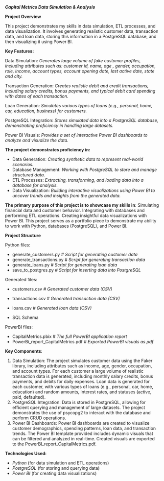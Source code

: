 **_Capital Metrics Data Simulation & Analysis_**

**Project Overview**

This project demonstrates my skills in data simulation, ETL processes, and data visualization. It involves generating realistic customer data, transaction data, and loan data, storing this information in a PostgreSQL database, and then visualizing it using Power BI.

**Key Features:**

Data Simulation: _Generates large volume of fake customer profiles, including attributes such as: customer id, name, age , gender, occupation, role, income, account types, account opening date, last active date, state and city._

Transaction Generation: _Creates realistic debit and credit transactions, including salary credits, bonus payments, and typical debit card spending with dates of each transaction._

Loan Generation: _Simulates various types of loans (e.g., personal, home, car, education, business) for customers._ 

PostgreSQL Integration: _Stores simulated data into a PostgreSQL database, demonstrating proficiency in handling large datasets._ 

Power BI Visuals: _Provides a set of interactive Power BI dashboards to analyze and visualize the data._

**The project demonstrates proficiency in:**
- Data Generation: _Creating synthetic data to represent real-world scenarios._
- Database Management: _Working with PostgreSQL to store and manage structured data._
- ETL Processes: _Extracting, transforming, and loading data into a database for analysis._
- Data Visualization: _Building interactive visualizations using Power BI to uncover trends and insights from the generated data._
  

**The primary purpose of this project is to showcase my skills in:**
Simulating financial data and customer behavior.
Integrating with databases and performing ETL operations.
Creating insightful data visualizations with Power BI.
This project serves as a portfolio piece to demonstrate my ability to work with Python, databases (PostgreSQL), and Power BI.

**Project Structure**

Python files:
- generate_customers.py _# Script for generating customer data_
- generate_transactions.py _# Script for generating transaction data_
- generate_loans.py _# Script for generating loan data_
- save_to_postgres.py _# Script for inserting data into PostgreSQL_

Generated files:
- customers.csv _# Generated customer data (CSV)_
- transactions.csv _# Generated transaction data (CSV)_
- loans.csv _# Generated loan data (CSV)_

- SQL Schema
  
PowerBI files:
- CapitalMetrics.pbix _# The full PowerBI application report_
- PowerBi_report_CapitalMetrics.pdf _# Exported PowerBI visuals as pdf_

**Key Components:**
1. Data Simulation:
The project simulates customer data using the Faker library, including attributes such as income, age, gender, occupation, and account types.
For each customer a large volume of realistic transaction data is generated, including monthly salary credits, bonus payments, and debits for daily expenses.
Loan data is generated for each customer, with various types of loans (e.g., personal, car, home, education) and random amounts, interest rates, and statuses (active, paid, defaulted).
2. PostgreSQL Integration:
Data is stored in PostgreSQL, allowing for efficient querying and management of large datasets.
The project demonstrates the use of psycopg2 to interact with the database and perform CRUD operations.
3. Power BI Dashboards:
Power BI dashboards are created to visualize customer demographics, spending patterns, loan data, and transaction trends.
The Power BI template provided includes dynamic visuals that can be filtered and analyzed in real-time.
Created visuals are exported to the PowerBI_report_CapitalMetrics.pdf.

**Technologies Used:**
- _Python_ (for data simulation and ETL operations)
- _PostgreSQL_ (for storing and querying data)
- _Power BI_ (for creating data visualizations)
